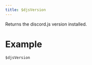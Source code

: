 ```yaml
---
title: $djsVersion
---
```

Returns the discord.js version installed.

# Example
```js
$djsVersion
```
